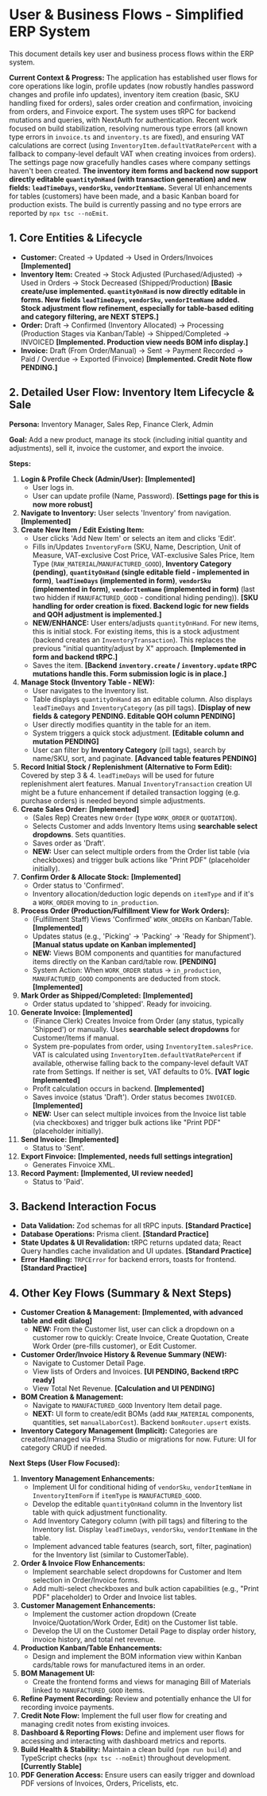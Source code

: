 # User & Business Flows - Simplified ERP System

This document details key user and business process flows within the ERP system.

**Current Context & Progress:**
The application has established user flows for core operations like login, profile updates (now robustly handles password changes and profile info updates), inventory item creation (basic, SKU handling fixed for orders), sales order creation and confirmation, invoicing from orders, and Finvoice export. The system uses tRPC for backend mutations and queries, with NextAuth for authentication. Recent work focused on build stabilization, resolving numerous type errors (all known type errors in `invoice.ts` and `inventory.ts` are fixed), and ensuring VAT calculations are correct (using `InventoryItem.defaultVatRatePercent` with a fallback to company-level default VAT when creating invoices from orders). The settings page now gracefully handles cases where company settings haven't been created. **The inventory item forms and backend now support directly editable `quantityOnHand` (with transaction generation) and new fields: `leadTimeDays`, `vendorSku`, `vendorItemName`.** Several UI enhancements for tables (customers) have been made, and a basic Kanban board for production exists. The build is currently passing and no type errors are reported by `npx tsc --noEmit`.

## 1. Core Entities & Lifecycle

*   **Customer:** Created -> Updated -> Used in Orders/Invoices **[Implemented]**
*   **Inventory Item:** Created -> Stock Adjusted (Purchased/Adjusted) -> Used in Orders -> Stock Decreased (Shipped/Production) **[Basic create/use implemented. `quantityOnHand` is now directly editable in forms. New fields `leadTimeDays`, `vendorSku`, `vendorItemName` added. Stock adjustment flow refinement, especially for table-based editing and category filtering, are NEXT STEPS.]**
*   **Order:** Draft -> Confirmed (Inventory Allocated) -> Processing (Production Stages via Kanban/Table) -> Shipped/Completed -> INVOICED **[Implemented. Production view needs BOM info display.]**
*   **Invoice:** Draft (From Order/Manual) -> Sent -> Payment Recorded -> Paid / Overdue -> Exported (Finvoice) **[Implemented. Credit Note flow PENDING.]**

## 2. Detailed User Flow: Inventory Item Lifecycle & Sale

**Persona:** Inventory Manager, Sales Rep, Finance Clerk, Admin

**Goal:** Add a new product, manage its stock (including initial quantity and adjustments), sell it, invoice the customer, and export the invoice.

**Steps:**

1.  **Login & Profile Check (Admin/User):** **[Implemented]**
    *   User logs in.
    *   User can update profile (Name, Password). **[Settings page for this is now more robust]**
2.  **Navigate to Inventory:** User selects 'Inventory' from navigation. **[Implemented]**
3.  **Create New Item / Edit Existing Item:**
    *   User clicks 'Add New Item' or selects an item and clicks 'Edit'.
    *   Fills in/Updates `InventoryForm` (SKU, Name, Description, Unit of Measure, VAT-exclusive Cost Price, VAT-exclusive Sales Price, Item Type (`RAW_MATERIAL`/`MANUFACTURED_GOOD`), **Inventory Category (pending)**, **`quantityOnHand` (single editable field - implemented in form)**, **`leadTimeDays` (implemented in form)**, **`vendorSku` (implemented in form)**, **`vendorItemName` (implemented in form)** (last two hidden if `MANUFACTURED_GOOD` - conditional hiding pending)). **[SKU handling for order creation is fixed. Backend logic for new fields and QOH adjustment is implemented.]**
    *   **NEW/ENHANCE:** User enters/adjusts `quantityOnHand`. For new items, this is initial stock. For existing items, this is a stock adjustment (backend creates an `InventoryTransaction`). This replaces the previous "initial quantity/adjust by X" approach. **[Implemented in form and backend tRPC.]**
    *   Saves the item. **[Backend `inventory.create` / `inventory.update` tRPC mutations handle this. Form submission logic is in place.]**
4.  **Manage Stock (Inventory Table - NEW):**
    *   User navigates to the Inventory list.
    *   Table displays `quantityOnHand` as an editable column. Also displays `leadTimeDays` and `InventoryCategory` (as pill tags). **[Display of new fields & category PENDING. Editable QOH column PENDING]**
    *   User directly modifies quantity in the table for an item.
    *   System triggers a quick stock adjustment. **[Editable column and mutation PENDING]**
    *   User can filter by **Inventory Category** (pill tags), search by name/SKU, sort, and paginate. **[Advanced table features PENDING]**
5.  **Record Initial Stock / Replenishment (Alternative to Form Edit):** Covered by step 3 & 4. `leadTimeDays` will be used for future replenishment alert features. Manual `InventoryTransaction` creation UI might be a future enhancement if detailed transaction logging (e.g. purchase orders) is needed beyond simple adjustments.
6.  **Create Sales Order:** **[Implemented]**
    *   (Sales Rep) Creates new `Order` (type `WORK_ORDER` or `QUOTATION`).
    *   Selects Customer and adds Inventory Items using **searchable select dropdowns**. Sets quantities.
    *   Saves order as 'Draft'.
    *   **NEW:** User can select multiple orders from the Order list table (via checkboxes) and trigger bulk actions like "Print PDF" (placeholder initially).
7.  **Confirm Order & Allocate Stock:** **[Implemented]**
    *   Order status to 'Confirmed'.
    *   Inventory allocation/deduction logic depends on `itemType` and if it's a `WORK_ORDER` moving to `in_production`.
8.  **Process Order (Production/Fulfillment View for Work Orders):**
    *   (Fulfillment Staff) Views 'Confirmed' `WORK_ORDER`s on Kanban/Table. **[Implemented]**
    *   Updates status (e.g., 'Picking' -> 'Packing' -> 'Ready for Shipment'). **[Manual status update on Kanban implemented]**
    *   **NEW:** Views BOM components and quantities for manufactured items directly on the Kanban card/table row. **[PENDING]**
    *   System Action: When `WORK_ORDER` status -> `in_production`, `MANUFACTURED_GOOD` components are deducted from stock. **[Implemented]**
9.  **Mark Order as Shipped/Completed:** **[Implemented]**
    *   Order status updated to 'shipped'. Ready for invoicing.
10. **Generate Invoice:** **[Implemented]**
    *   (Finance Clerk) Creates Invoice from Order (any status, typically 'Shipped') or manually. Uses **searchable select dropdowns** for Customer/Items if manual.
    *   System pre-populates from order, using `InventoryItem.salesPrice`. VAT is calculated using `InventoryItem.defaultVatRatePercent` if available, otherwise falling back to the company-level default VAT rate from Settings. If neither is set, VAT defaults to 0%. **[VAT logic Implemented]**
    *   Profit calculation occurs in backend. **[Implemented]**
    *   Saves invoice (status 'Draft'). Order status becomes `INVOICED`. **[Implemented]**
    *   **NEW:** User can select multiple invoices from the Invoice list table (via checkboxes) and trigger bulk actions like "Print PDF" (placeholder initially).
11. **Send Invoice:** **[Implemented]**
    *   Status to 'Sent'.
12. **Export Finvoice:** **[Implemented, needs full settings integration]**
    *   Generates Finvoice XML.
13. **Record Payment:** **[Implemented, UI review needed]**
    *   Status to 'Paid'.

## 3. Backend Interaction Focus

- **Data Validation:** Zod schemas for all tRPC inputs. **[Standard Practice]**
- **Database Operations:** Prisma client. **[Standard Practice]**
- **State Updates & UI Revalidation:** tRPC returns updated data; React Query handles cache invalidation and UI updates. **[Standard Practice]**
- **Error Handling:** `TRPCError` for backend errors, toasts for frontend. **[Standard Practice]**

## 4. Other Key Flows (Summary & Next Steps)

*   **Customer Creation & Management:** **[Implemented, with advanced table and edit dialog]**
    *   **NEW:** From the Customer list, user can click a dropdown on a customer row to quickly: Create Invoice, Create Quotation, Create Work Order (pre-fills customer), or Edit Customer.
*   **Customer Order/Invoice History & Revenue Summary (NEW):**
    *   Navigate to Customer Detail Page.
    *   View lists of Orders and Invoices. **[UI PENDING, Backend tRPC ready]**
    *   View Total Net Revenue. **[Calculation and UI PENDING]**
*   **BOM Creation & Management:**
    *   Navigate to `MANUFACTURED_GOOD` Inventory Item detail page.
    *   **NEXT:** UI form to create/edit BOMs (add `RAW_MATERIAL` components, quantities, set `manualLaborCost`). Backend `bomRouter.upsert` exists.
*   **Inventory Category Management (Implicit):** Categories are created/managed via Prisma Studio or migrations for now. Future: UI for category CRUD if needed.

**Next Steps (User Flow Focused):**
1.  **Inventory Management Enhancements:**
    *   Implement UI for conditional hiding of `vendorSku`, `vendorItemName` in `InventoryItemForm` if `itemType` is `MANUFACTURED_GOOD`.
    *   Develop the editable `quantityOnHand` column in the Inventory list table with quick adjustment functionality.
    *   Add Inventory Category column (with pill tags) and filtering to the Inventory list. Display `leadTimeDays`, `vendorSku`, `vendorItemName` in the table.
    *   Implement advanced table features (search, sort, filter, pagination) for the Inventory list (similar to CustomerTable).
2.  **Order & Invoice Flow Enhancements:**
    *   Implement searchable select dropdowns for Customer and Item selection in Order/Invoice forms.
    *   Add multi-select checkboxes and bulk action capabilities (e.g., "Print PDF" placeholder) to Order and Invoice list tables.
3.  **Customer Management Enhancements:**
    *   Implement the customer action dropdown (Create Invoice/Quotation/Work Order, Edit) on the Customer list table.
    *   Develop the UI on the Customer Detail Page to display order history, invoice history, and total net revenue.
4.  **Production Kanban/Table Enhancements:**
    *   Design and implement the BOM information view within Kanban cards/table rows for manufactured items in an order.
5.  **BOM Management UI:**
    *   Create the frontend forms and views for managing Bill of Materials linked to `MANUFACTURED_GOOD` items.
6.  **Refine Payment Recording:** Review and potentially enhance the UI for recording invoice payments.
7.  **Credit Note Flow:** Implement the full user flow for creating and managing credit notes from existing invoices.
8.  **Dashboard & Reporting Flows:** Define and implement user flows for accessing and interacting with dashboard metrics and reports.
9.  **Build Health & Stability:** Maintain a clean build (`npm run build`) and TypeScript checks (`npx tsc --noEmit`) throughout development. **[Currently Stable]**
10. **PDF Generation Access:** Ensure users can easily trigger and download PDF versions of Invoices, Orders, Pricelists, etc.
